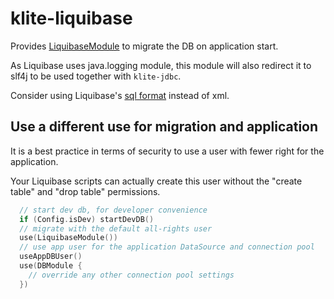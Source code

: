 # klite-liquibase

Provides [LiquibaseModule](src/LiquibaseModule.kt) to migrate the DB on application start.

As Liquibase uses java.logging module, this module will also redirect it to slf4j to be used together with `klite-jdbc`.

Consider using Liquibase's [sql format](https://docs.liquibase.com/concepts/basic/sql-format.html) instead of xml.

## Use a different use for migration and application

It is a best practice in terms of security to use a user with fewer right for the application.

Your Liquibase scripts can actually create this user without the "create table" and "drop table" permissions.

```kotlin
  // start dev db, for developer convenience
  if (Config.isDev) startDevDB()
  // migrate with the default all-rights user
  use(LiquibaseModule())
  // use app user for the application DataSource and connection pool
  useAppDBUser()
  use(DBModule {
    // override any other connection pool settings
  })
```
